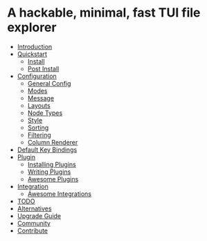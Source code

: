 A hackable, minimal, fast TUI file explorer
===========================================

- [Introduction][1]
- [Quickstart][2]
  - [Install][3]
  - [Post Install][4]
- [Configuration][5]
  - [General Config][6]
  - [Modes][7]
  - [Message][8]
  - [Layouts][9]
  - [Node Types][10]
  - [Style][11]
  - [Sorting][12]
  - [Filtering][13]
  - [Column Renderer][26]
- [Default Key Bindings][14]
- [Plugin][15]
  - [Installing Plugins][16]
  - [Writing Plugins][17]
  - [Awesome Plugins][18]
- [Integration][19]
  - [Awesome Integrations][20]
- [TODO][21]
- [Alternatives][22]
- [Upgrade Guide][23]
- [Community][24]
- [Contribute][25]


[1]:introduction.md
[2]:quickstart.md
[3]:install.md
[4]:post-install.md
[5]:configuration.md
[6]:general-config.md
[7]:modes.md
[8]:message.md
[9]:layouts.md
[10]:node_types.md
[11]:style.md
[12]:sorting.md
[13]:filtering.md
[14]:default-key-bindings.md
[15]:plugin.md
[16]:installing-plugins.md
[17]:writing-plugins.md
[18]:awesome-plugins.md
[19]:integration.md
[20]:awesome-integrations.md
[21]:todo.md
[22]:alternatives.md
[23]:upgrade-guide.md
[24]:community.md
[25]:contribute.md
[26]:column-renderer.md
